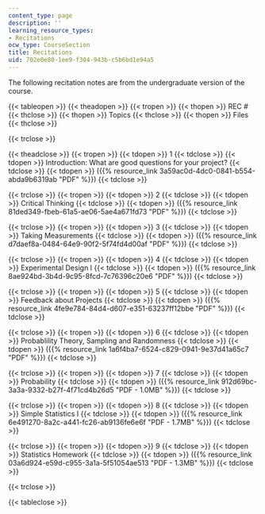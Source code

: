 ```yaml
---
content_type: page
description: ''
learning_resource_types:
- Recitations
ocw_type: CourseSection
title: Recitations
uid: 702e0e80-1ee9-f304-943b-c5b6bd1e94a5
---
```


The following recitation notes are from the undergraduate version of the course.

{{< tableopen >}}
{{< theadopen >}}
{{< tropen >}}
{{< thopen >}}
REC #
{{< thclose >}}
{{< thopen >}}
Topics
{{< thclose >}}
{{< thopen >}}
Files
{{< thclose >}}

{{< trclose >}}

{{< theadclose >}}
{{< tropen >}}
{{< tdopen >}}
1
{{< tdclose >}}
{{< tdopen >}}
Introduction: What are good questions for your project?
{{< tdclose >}}
{{< tdopen >}}
({{% resource_link 3a59ac0d-4dc0-0841-b554-abda9b6319ab "PDF" %}})
{{< tdclose >}}

{{< trclose >}}
{{< tropen >}}
{{< tdopen >}}
2
{{< tdclose >}}
{{< tdopen >}}
Critical Thinking
{{< tdclose >}}
{{< tdopen >}}
({{% resource_link 81ded349-fbeb-61a5-ae06-5ae4a671fd73 "PDF" %}})
{{< tdclose >}}

{{< trclose >}}
{{< tropen >}}
{{< tdopen >}}
3
{{< tdclose >}}
{{< tdopen >}}
Taking Measurements
{{< tdclose >}}
{{< tdopen >}}
({{% resource_link d7daef8a-0484-64e9-90f2-5f74fd4d00af "PDF" %}})
{{< tdclose >}}

{{< trclose >}}
{{< tropen >}}
{{< tdopen >}}
4
{{< tdclose >}}
{{< tdopen >}}
Experimental Design I
{{< tdclose >}}
{{< tdopen >}}
({{% resource_link 8ae924bd-3b4d-9c95-8fcd-7c76396c20e6 "PDF" %}})
{{< tdclose >}}

{{< trclose >}}
{{< tropen >}}
{{< tdopen >}}
5
{{< tdclose >}}
{{< tdopen >}}
Feedback about Projects
{{< tdclose >}}
{{< tdopen >}}
({{% resource_link 4fe9e784-84d4-d607-e351-63237ff12bbe "PDF" %}})
{{< tdclose >}}

{{< trclose >}}
{{< tropen >}}
{{< tdopen >}}
6
{{< tdclose >}}
{{< tdopen >}}
Probablility Theory, Sampling and Randomness
{{< tdclose >}}
{{< tdopen >}}
({{% resource_link 1a6f4ba7-6524-c829-0941-9e37d41a65c7 "PDF" %}})
{{< tdclose >}}

{{< trclose >}}
{{< tropen >}}
{{< tdopen >}}
7
{{< tdclose >}}
{{< tdopen >}}
Probability
{{< tdclose >}}
{{< tdopen >}}
({{% resource_link 912d69bc-3a3a-9332-b27f-4f71cd4b26d5 "PDF - 1.0MB" %}})
{{< tdclose >}}

{{< trclose >}}
{{< tropen >}}
{{< tdopen >}}
8
{{< tdclose >}}
{{< tdopen >}}
Simple Statistics I
{{< tdclose >}}
{{< tdopen >}}
({{% resource_link 6e491270-8a2c-a441-fc26-ab9136fe6e6f "PDF - 1.7MB" %}})
{{< tdclose >}}

{{< trclose >}}
{{< tropen >}}
{{< tdopen >}}
9
{{< tdclose >}}
{{< tdopen >}}
Statistics Homework
{{< tdclose >}}
{{< tdopen >}}
({{% resource_link 03a6d924-e59d-c955-3a1a-5f51054ae513 "PDF - 1.3MB" %}})
{{< tdclose >}}

{{< trclose >}}

{{< tableclose >}}